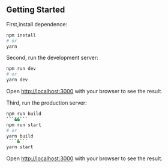 ## Getting Started

First,install dependence:

```bash
npm install
# or
yarn
```

Second, run the development server:

```bash
npm run dev
# or
yarn dev
```

Open [http://localhost:3000](http://localhost:3000) with your browser to see the result.

Third, run the production server:

````bash
npm run build
```&&```
npm run start
# or
yarn build
 ```&```
yarn start
````

Open [http://localhost:3000](http://localhost:3000) with your browser to see the result.
